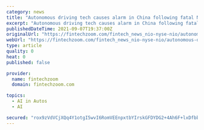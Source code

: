 ```yaml
---
category: news
title: "Autonomous driving tech causes alarm in China following fatal NIO car accident, but experts say training mitigates risks"
excerpt: "Autonomous driving tech causes alarm in China following fatal NIO car accident, but experts say training mitigates risks -"
publishedDateTime: 2021-09-07T19:37:00Z
originalUrl: "https://fintechzoom.com/fintech_news_nio-nyse-nio/autonomous-driving-tech-causes-alarm-in-china-following-fatal-nio-car-accident-but-experts-say-training-mitigates-risks/"
webUrl: "https://fintechzoom.com/fintech_news_nio-nyse-nio/autonomous-driving-tech-causes-alarm-in-china-following-fatal-nio-car-accident-but-experts-say-training-mitigates-risks/"
type: article
quality: 0
heat: 0
published: false

provider:
  name: fintechzoom
  domain: fintechzoom.com

topics:
  - AI in Autos
  - AI

secured: "rox9zVdVCjXQq4Y1otgI5wvI6RomVEEnpxtbYIrskGFDYDG2+4Ah6F+lxDfbb9UJma/r3He4MKGJ0RuCoBsiBFPT+JEUny82vSqWlkB+i+zKt21z24JCqeoca4v54YeeIZsW6IHg44MUMTNmDAZz2frJDiKYyQpELTe23SW1uFjUu7nlXxvTvSZr5UL4SP+6HCXSmO5rKPsiyG0yowq8j7tDcKaXnu8G/+AE7MRKzdfmY7ODqvPZbprgduSAf1y4oXQaE1TyrKvUsJ4n3kdnYX0yQYO8kZMz/SN+vONfzGAiMonGIoW1RRMyGaHzC1Yz1FupEyhypyVerVGsCRmygdgMsZ7sH529v7it+/nBYi8=;CaxZ9hi+1HeujNl/avRdKA=="
---
```


